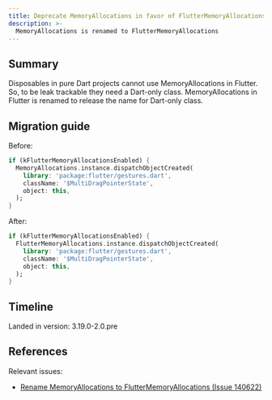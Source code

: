 ```yaml
---
title: Deprecate MemoryAllocations in favor of FlutterMemoryAllocations
description: >-
  MemoryAllocations is renamed to FlutterMemoryAllocations
---
```


## Summary

Disposables in pure Dart projects cannot use MemoryAllocations in Flutter. 
So, to be leak trackable they need a Dart-only class.
MemoryAllocations in Flutter is renamed to release the name
for Dart-only class.

## Migration guide

Before:

```dart 
if (kFlutterMemoryAllocationsEnabled) {
  MemoryAllocations.instance.dispatchObjectCreated(
    library: 'package:flutter/gestures.dart',
    className: '$MultiDragPointerState',
    object: this,
  );
}
```

After:

```dart 
if (kFlutterMemoryAllocationsEnabled) {
  FlutterMemoryAllocations.instance.dispatchObjectCreated(
    library: 'package:flutter/gestures.dart',
    className: '$MultiDragPointerState',
    object: this,
  );
}
```

## Timeline

Landed in version: 3.19.0-2.0.pre

## References

Relevant issues:

* [Rename MemoryAllocations to FlutterMemoryAllocations (Issue 140622)][]

[Rename MemoryAllocations to FlutterMemoryAllocations (Issue 140622)]: {{site.repo.flutter}}/issues/140622
